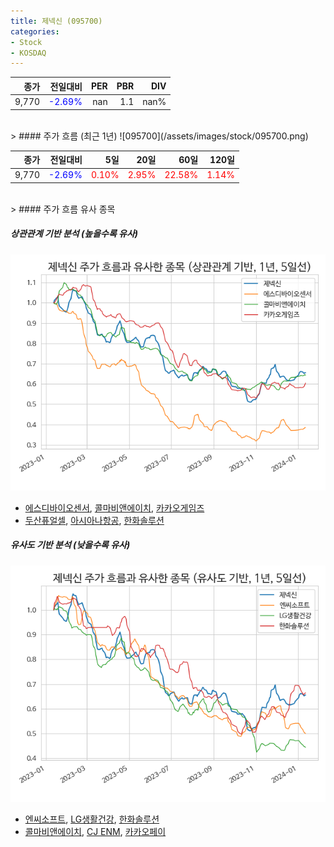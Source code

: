 ```yaml
---
title: 제넥신 (095700)
categories:
- Stock
- KOSDAQ
---
```


|종가|전일대비|PER|PBR|DIV|
|---:|-------:|--:|--:|--:|
|9,770|<span style="color: blue">-2.69%</span>|nan|1.1|nan%|

<!-- more -->
<br>
> #### 주가 흐름 (최근 1년)
![095700](/assets/images/stock/095700.png)

|종가|전일대비|5일|20일|60일|120일|
|---:|-------:|--:|---:|---:|----:|
|9,770|<span style="color: blue">-2.69%</span>|<span style="color: red">0.10%</span>|<span style="color: red">2.95%</span>|<span style="color: red">22.58%</span>|<span style="color: red">1.14%</span>|

<br>
> #### 주가 흐름 유사 종목

##### 상관관계 기반 분석 (높을수록 유사)
![095700](/assets/images/stock/095700_corr.png)
- [에스디바이오센서](/137310/), [콜마비앤에이치](/200130/), [카카오게임즈](/293490/)
- [두산퓨얼셀](/336260/), [아시아나항공](/020560/), [한화솔루션](/009830/)

##### 유사도 기반 분석 (낮을수록 유사)	
![095700](/assets/images/stock/095700_sim.png)
- [엔씨소프트](/036570/), [LG생활건강](/051900/), [한화솔루션](/009830/)
- [콜마비앤에이치](/200130/), [CJ ENM](/035760/), [카카오페이](/377300/)